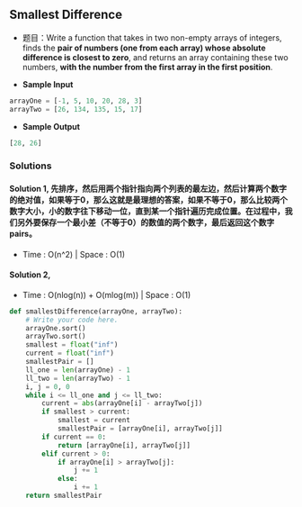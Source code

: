 ## Smallest Difference
- 题目：Write a function that takes in two non-empty arrays of integers, finds the **pair of numbers (one from each array) whose 
absolute difference is closest to zero**, and returns an array containing these two numbers, **with the number from the first array
in the first position**.

- **Sample Input**
```python
arrayOne = [-1, 5, 10, 20, 28, 3]
arrayTwo = [26, 134, 135, 15, 17]
```
- **Sample Output**
```python
[28, 26]
```

### Solutions
#### Solution 1, 先排序，然后用两个指针指向两个列表的最左边，然后计算两个数字的绝对值，如果等于0，那么这就是最理想的答案，如果不等于0，那么比较两个数字大小，小的数字往下移动一位，直到某一个指针遍历完成位置。在过程中，我们另外要保存一个最小差（不等于0）的数值的两个数字，最后返回这个数字pairs。
- Time : O(n^2) | Space : O(1)

#### Solution 2,
- Time : O(nlog(n)) + O(mlog(m)) | Space : O(1)
```python
def smallestDifference(arrayOne, arrayTwo):
    # Write your code here.
    arrayOne.sort()
    arrayTwo.sort()
    smallest = float("inf")
    current = float("inf")
    smallestPair = []
    ll_one = len(arrayOne) - 1
    ll_two = len(arrayTwo) - 1
    i, j = 0, 0
    while i <= ll_one and j <= ll_two:
        current = abs(arrayOne[i] - arrayTwo[j])
        if smallest > current:
            smallest = current
            smallestPair = [arrayOne[i], arrayTwo[j]]
        if current == 0:
            return [arrayOne[i], arrayTwo[j]]
        elif current > 0:
            if arrayOne[i] > arrayTwo[j]:
                j += 1
            else:
                i += 1
    return smallestPair
```
